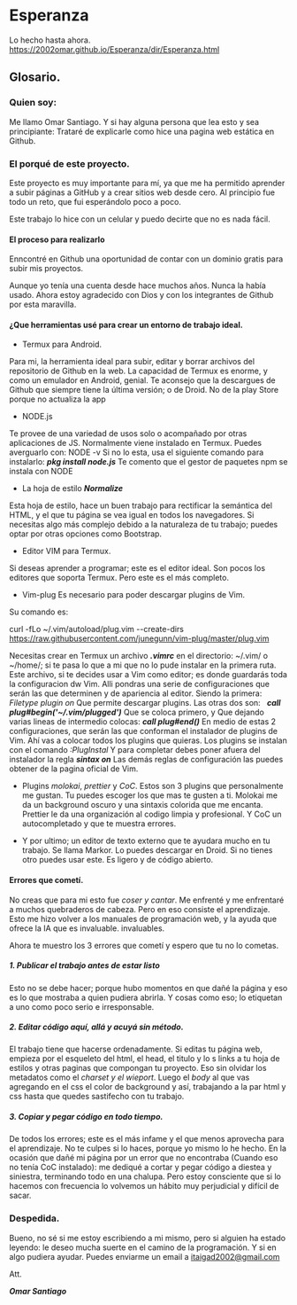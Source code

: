# Esperanza


Lo hecho hasta ahora.
https://2002omar.github.io/Esperanza/dir/Esperanza.html

## Glosario.

### Quien soy:


Me llamo Omar Santiago.
Y si hay alguna persona que lea esto y sea principiante:
Trataré de explicarle como hice una pagina web estática en Github.


###  El porqué de este proyecto.

Este proyecto es muy importante para mí, ya que me ha permitido aprender a subir páginas a GitHub y a crear sitios web desde cero. Al principio fue todo un reto, que fui esperándolo poco a poco.

 Este trabajo lo hice con un celular y puedo decirte que no es nada fácil. 

#### El proceso para realizarlo


 Enncontré en Github una oportunidad de contar con un dominio gratis para subir mis proyectos.
 
   Aunque yo tenía una cuenta desde hace muchos años. Nunca la había usado.
 Ahora estoy agradecido con Dios y con los integrantes de Github por esta maravilla.
 
#### ¿Que herramientas usé para crear un entorno de trabajo ideal.


* Termux para Android.

Para mi, la herramienta ideal para subir, editar y borrar archivos del repositorio de Github en la web. La capacidad de Termux es enorme, y como un emulador en Android, genial.
Te aconsejo que la descargues de Github que siempre tiene la última versión; o de Droid. No de la play Store porque no actualiza la app

* NODE.js

Te provee de una variedad de usos solo o acompañado por otras aplicaciones de JS.
Normalmente viene instalado en Termux.
Puedes averguarlo con:
NODE -v
Si no lo esta, usa el siguiente comando para instalarlo:
 ***pkg install  node.js***
Te comento que el gestor de paquetes npm se instala con NODE

*  La hoja de estilo ***Normalize***

Esta hoja de estilo, hace un buen trabajo para rectificar la semántica del HTML, y el que tu página se vea igual en todos los navegadores.
Si necesitas algo más complejo debido a la naturaleza de tu trabajo; puedes optar por otras opciones como Bootstrap.

* Editor VIM para Termux.

Si deseas aprender a programar; este es el editor ideal.
Son pocos los editores que soporta Termux.
Pero este es el más completo.

* Vim-plug
Es necesario para poder descargar plugins de Vim.

Su comando es:

curl -fLo ~/.vim/autoload/plug.vim --create-dirs \
https://raw.githubusercontent.com/junegunn/vim-plug/master/plug.vim


Necesitas crear en Termux un archivo ***.vimrc*** en el directorio: \~\/.vim\/ o \~\/home\/; si te pasa lo que a mi que no lo pude instalar en la primera ruta.
Este archivo, si te decides usar a Vim como editor; es donde guardarás toda la configuracion dw Vim. Alli pondras una serie de configuraciones que serán las que determinen y de apariencia al editor.
 Siendo la primera: 
*Filetype plugin on*
Que permite descargar plugins.
Las otras dos son:
  ***call plug#begin\('\~\/.vim\/plugged')***
Que se coloca primero, y
Que dejando varias lineas de intermedio colocas:
***call plug#end()***
En medio de estas 2 configuraciones, que serán las que conforman el instalador de plugins de Vim. Ahí vas a colocar todos los plugins que quieras.
Los plugins se instalan con el comando 
*:PlugInstal*
Y para completar debes poner afuera del instalador la regla ***sintax on***
Las demás reglas de configuración las puedes obtener de la pagina oficial de Vim. 

*  Plugins *molokai*, *prettier* y *CoC*.
Estos son 3 plugins que personalmente me gustan. Tu puedes escoger los que mas te gusten a ti.
Molokai me da un background oscuro y una sintaxis colorida que me encanta.
Prettier le da una organización al codigo limpia y profesional.
Y CoC un autocompletado y que te muestra errores.

* Y por ultimo; un editor de texto externo que te ayudara mucho en tu trabajo. Se llama Markor.
Lo puedes descargar en Droid. Si no tienes otro puedes usar este. Es ligero y de código abierto.

####  Errores que cometí.

No creas que para mi esto fue *coser y cantar*.
Me enfrenté y me enfrentaré a muchos quebraderos de cabeza.
Pero en eso consiste el aprendizaje.
Esto me hizo volver a los manuales de programación web, y la ayuda que ofrece la IA que es invaluable. invaluables.

Ahora te muestro los 3 errores que cometí y espero que tu no lo cometas.


##### 1. Publicar el trabajo antes de estar listo

Esto no se debe hacer; porque hubo momentos en que dañé la página y eso es lo que mostraba a quien pudiera abrirla. Y cosas como eso; lo etiquetan a uno como poco serio e irresponsable.

##### 2. Editar código aquí, allá y acuyá sin método.

El trabajo tiene que hacerse ordenadamente.
Si editas tu página web, empieza por el esqueleto del html, el head, el titulo y lo s links a tu hoja de estilos y otras paginas que compongan tu proyecto.
Eso sin olvidar los metadatos como el *charset y el wieport*.
Luego el *body* al que vas agregando en el css el color de background y así, trabajando a la par html y css hasta que quedes sastifecho con tu trabajo.

##### 3.  Copiar y pegar código en todo tiempo.


De todos los errores; este es el más infame y el que menos aprovecha para el aprendizaje.
No te culpes si lo haces, porque yo mismo lo he hecho. 
En la ocasión que dañé mi página por un error que no encontraba (Cuando eso no tenía CoC instalado): me dediqué a cortar y pegar código a diestea y siniestra, terminando todo en una chalupa. 
Pero estoy consciente que si lo hacemos con frecuencia lo volvemos un hábito muy perjudicial y difícil de sacar.

### Despedida.

Bueno, no sé si me estoy escribiendo a mi mismo, pero si alguien ha estado leyendo: le deseo mucha suerte en el camino de la programación.
Y si en algo pudiera ayudar.
Puedes enviarme un email a itaigad2002@gmail.com


Att.

***Omar Santiago***  





